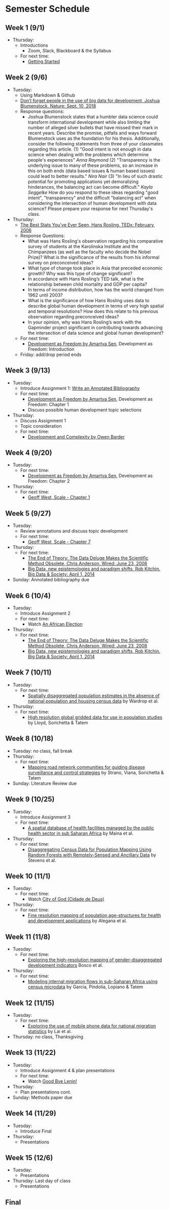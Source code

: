 # Semester Schedule

## Week 1 (9/1)
- Thursday:
	- Introductions
		- Zoom, Slack, Blackboard & the Syllabus
	- For next time:
		- [Getting Started](https://tyler-frazier.github.io/dsbook/getting_started.html)

## Week 2 (9/6)
- Tuesday:
	- Using Markdown & Github
	- [Don’t forget people in the use of big data for development, Joshua Blumenstock.  Nature: Sept. 10, 2018](https://www.nature.com/articles/d41586-018-06215-5)
	- Response questions:
		- Joshua Blumenstock states that a humbler data science could transform international development while also limiting the number of alleged silver bullets that have missed their mark in recent years. Describe the promise, pitfalls and ways forward Blumenstock uses as the foundation for his thesis. Additionally, consider the following statements from three of your classmates regarding this article. (1) "Good intent is not enough in data science when dealing with the problems which determine people's experiences" *Anna Raymond* (2) "Transparency is the underlying issue to many of these problems, so an increase in this on both ends (data based issues & human based issues) could lead to better results." *Nira Nair* (3) "In lieu of such drastic potential for promoting applications yet demoralizing hinderances, the balancing act can become difficult." *Kayla Seggelke* How do you respond to these ideas regarding "good intent", "transparency" and the difficult "balancing act" when considering the intersection of human development with data science? Please prepare your response for next Thursday's class.
- Thursday:
  	- [The Best Stats You've Ever Seen, Hans Rosling.  TEDx: February, 2006](https://www.ted.com/talks/hans_rosling_the_best_stats_you_ve_ever_seen?language=en)  
  	- Response Questions:
  		- What was Hans Rosling's observation regarding his comparative survey of students at the Karolinska Institute and the Chimpanzees (as well as the faculty who decide the Nobel Prize)? What is the significance of the results from his informal survey on preconceived ideas?  
  		- What type of change took place in Asia that preceded economic growth?  Why was this type of change significant?
  		- In accordance with Hans Rosling’s TED talk, what is the relationship between child mortality and GDP per capita?  
  		- In terms of income distribution, how has the world changed from 1962 until 2003?  
  		- What is the significance of how Hans Rosling uses data to describe global human development in terms of very high spatial and temporal resolutions?  How does this relate to his previous observation regarding preconceived ideas?  
  		- In your opinion, why was Hans Rosling’s work with the Gapminder project significant in contributing towards advancing the intersection of data science and global human development?  
  	- For next time:  
  		- [Development as Freedom by Amartya Sen](https://dsfall21.slack.com/files/U02DA5H2NGJ/F02E98U4ERX/sen_devfree_intro_2.pdf), Development as Freedom: Introduction  
	- Friday: add/drop period ends

## Week 3 (9/13)
- Tuesday:  
	- Introduce Assignment 1: [Write an Annotated Bibliography](assignment1.html)  
	- For next time:  
		- [Development as Freedom by Amartya Sen](https://dsfall21.slack.com/files/U02DA5H2NGJ/F02E98U4ERX/sen_devfree_intro_2.pdf), Development as Freedom: Chapter 1  
		- Discuss possible human development topic selections  
- Thursday:  
	- Discuss Assignment 1  
	- Topic consideration  
	- For next time:  
	  	- [Development and Complexity by Owen Barder](https://www.youtube.com/watch?v=02EZPxPcFqs)

## Week 4 (9/20)
- Tuesday:  
	- For next time:  
		- [Development as Freedom by Amartya Sen](https://dsfall21.slack.com/files/U02DA5H2NGJ/F02E98U4ERX/sen_devfree_intro_2.pdf), Development as Freedom: Chapter 2
- Thursday:  
	- For next time:  
		- [Geoff West, Scale - Chapter 1](https://dsfall21.slack.com/files/U02DA5H2NGJ/F02EVA0KH8V/west_scale.pdf)
	
## Week 5 (9/27)
- Tuesday:
	- Review annotations and discuss topic development
	- For next time:
		- [Geoff West, Scale - Chapter 7](https://dsfall21.slack.com/files/U02DA5H2NGJ/F02EVA0KH8V/west_scale.pdf)
- Thursday:
	- For next time:
		- [The End of Theory: The Data Deluge Makes the Scientific Method Obsolete, Chris Anderson.  Wired: June 23, 2008](https://www.wired.com/2008/06/pb-theory/)
		- [Big Data, new epistemologies and paradigm shifts, Rob Kitchin.  Big Data & Society: April 1, 2014](https://journals.sagepub.com/doi/full/10.1177/2053951714528481)
- Sunday: Annotated bibliography due

## Week 6 (10/4)
- Tuesday:
	- Introduce Assignment 2
	- For next time:
		- Watch [An African Election](https://www.youtube.com/watch?v=oAvLrQ-_HOk)
- Thursday:
	- For next time:
		- [The End of Theory: The Data Deluge Makes the Scientific Method Obsolete, Chris Anderson.  Wired: June 23, 2008](https://www.wired.com/2008/06/pb-theory/)
		- [Big Data, new epistemologies and paradigm shifts, Rob Kitchin.  Big Data & Society: April 1, 2014](https://journals.sagepub.com/doi/full/10.1177/2053951714528481)

## Week 7 (10/11)
- Tuesday:
	- For next time:
		- [Spatially disaggregated population estimates in the absence of national population and housing census data](https://www.pnas.org/content/pnas/115/14/3529.full.pdf) by Wardrop et al.
- Thursday:
	- For next time:
		- [High resolution global gridded data for use in population studies](https://www.ncbi.nlm.nih.gov/pmc/articles/PMC5283062/) by Lloyd, Sorichetta & Tatem


## Week 8 (10/18)
- Tuesday: no class, fall break
- Thursday:
	- For next time:
		- [Mapping road network communities for guiding disease surveillance and control strategies](https://www.nature.com/articles/s41598-018-22969-4) by Strano, Viana, Sorichetta & Tatem
- Sunday: Literature Review due

## Week 9 (10/25)
- Tuesday:
	- Introduce Assignment 3
	- For next time:
		- [A spatial database of health facilities managed by the public health sector in sub Saharan Africa](https://www.nature.com/articles/s41597-019-0142-2) by Maina et al.
- Thursday:
	- For next time:
		- [Disaggregating Census Data for Population Mapping Using Random Forests with Remotely-Sensed and Ancillary Data](https://journals.plos.org/plosone/article?id=10.1371/journal.pone.0107042) by Stevens et al.

## Week 10 (11/1)
- Tuesday:
	- For next time:
		- Watch [City of God (Cidade de Deus)](https://www.youtube.com/watch?v=dcUOO4Itgmw)
- Thursday:
	- For next time:
		- [Fine resolution mapping of population age-structures for health and development applications](https://royalsocietypublishing.org/doi/pdf/10.1098/rsif.2015.0073) by Alegana et al.

## Week 11 (11/8)
- Tuesday:
	- For next time:
  		- [Exploring the high-resolution mapping of gender-disaggregated development indicators](https://royalsocietypublishing.org/doi/pdf/10.1098/rsif.2016.0825) Bosco et al.
- Thursday:
	- For next time:
		- [Modeling internal migration flows in sub-Saharan Africa using census microdata](https://academic.oup.com/migration/article/3/1/89/2413406) by Garcia, Pindolia, Lopiano & Tatem

## Week 12 (11/15)
- Tuesday:
	- For next time:
		- [Exploring the use of mobile phone data for national migration statistics](https://www.nature.com/articles/s41599-019-0242-9.pdf) by Lai et al.
- Thursday: no class, Thanksgiving

## Week 13 (11/22)
- Tuesday:
	- Introduce Assignment 4 & plan presentations
	- For next time:
		- Watch [Good Bye Lenin!](https://www.youtube.com/watch?v=u5hzmwGW4Ac)
- Thursday:
	- Plan presentations cont.
- Sunday: Methods paper due

## Week 14 (11/29)
- Tuesday:
	- Introduce Final
- Thursday:
	- Presentations

## Week 15 (12/6)
- Tuesday:
	- Presentations
- Thursday: Last day of class
	- Presentations

## Final
